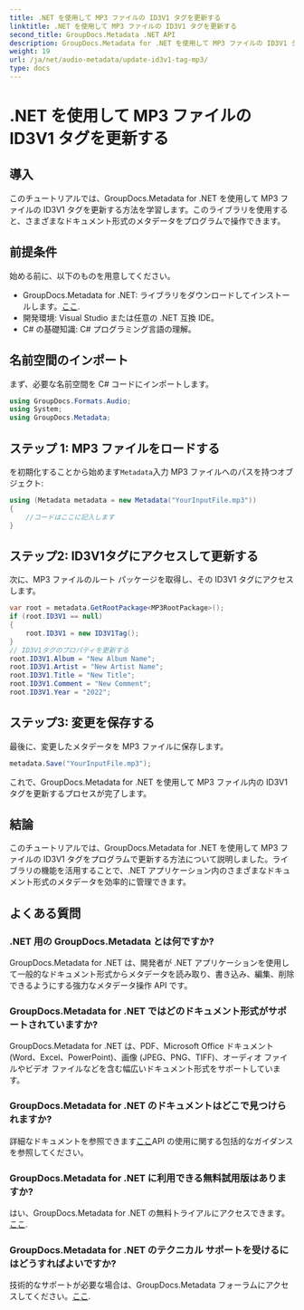 ```yaml
---
title: .NET を使用して MP3 ファイルの ID3V1 タグを更新する
linktitle: .NET を使用して MP3 ファイルの ID3V1 タグを更新する
second_title: GroupDocs.Metadata .NET API
description: GroupDocs.Metadata for .NET を使用して MP3 ファイルの ID3V1 タグを更新します。このチュートリアルに従って、.NET アプリケーションでメタデータを簡単に操作します。
weight: 19
url: /ja/net/audio-metadata/update-id3v1-tag-mp3/
type: docs
---
```

# .NET を使用して MP3 ファイルの ID3V1 タグを更新する

## 導入
このチュートリアルでは、GroupDocs.Metadata for .NET を使用して MP3 ファイルの ID3V1 タグを更新する方法を学習します。このライブラリを使用すると、さまざまなドキュメント形式のメタデータをプログラムで操作できます。
## 前提条件
始める前に、以下のものを用意してください。
- GroupDocs.Metadata for .NET: ライブラリをダウンロードしてインストールします。[ここ](https://releases.groupdocs.com/metadata/net/).
- 開発環境: Visual Studio または任意の .NET 互換 IDE。
- C# の基礎知識: C# プログラミング言語の理解。

## 名前空間のインポート
まず、必要な名前空間を C# コードにインポートします。
```csharp
using GroupDocs.Formats.Audio;
using System;
using GroupDocs.Metadata;
```
## ステップ 1: MP3 ファイルをロードする
を初期化することから始めます`Metadata`入力 MP3 ファイルへのパスを持つオブジェクト:
```csharp
using (Metadata metadata = new Metadata("YourInputFile.mp3"))
{
    //コードはここに記入します
}
```
## ステップ2: ID3V1タグにアクセスして更新する
次に、MP3 ファイルのルート パッケージを取得し、その ID3V1 タグにアクセスします。
```csharp
var root = metadata.GetRootPackage<MP3RootPackage>();
if (root.ID3V1 == null)
{
    root.ID3V1 = new ID3V1Tag();
}
// ID3V1タグのプロパティを更新する
root.ID3V1.Album = "New Album Name";
root.ID3V1.Artist = "New Artist Name";
root.ID3V1.Title = "New Title";
root.ID3V1.Comment = "New Comment";
root.ID3V1.Year = "2022";
```
## ステップ3: 変更を保存する
最後に、変更したメタデータを MP3 ファイルに保存します。
```csharp
metadata.Save("YourInputFile.mp3");
```
これで、GroupDocs.Metadata for .NET を使用して MP3 ファイル内の ID3V1 タグを更新するプロセスが完了します。

## 結論
このチュートリアルでは、GroupDocs.Metadata for .NET を使用して MP3 ファイルの ID3V1 タグをプログラムで更新する方法について説明しました。ライブラリの機能を活用することで、.NET アプリケーション内のさまざまなドキュメント形式のメタデータを効率的に管理できます。

## よくある質問
### .NET 用の GroupDocs.Metadata とは何ですか?
GroupDocs.Metadata for .NET は、開発者が .NET アプリケーションを使用して一般的なドキュメント形式からメタデータを読み取り、書き込み、編集、削除できるようにする強力なメタデータ操作 API です。
### GroupDocs.Metadata for .NET ではどのドキュメント形式がサポートされていますか?
GroupDocs.Metadata for .NET は、PDF、Microsoft Office ドキュメント (Word、Excel、PowerPoint)、画像 (JPEG、PNG、TIFF)、オーディオ ファイルやビデオ ファイルなどを含む幅広いドキュメント形式をサポートしています。
### GroupDocs.Metadata for .NET のドキュメントはどこで見つけられますか?
詳細なドキュメントを参照できます[ここ](https://tutorials.groupdocs.com/metadata/net/)API の使用に関する包括的なガイダンスを参照してください。
### GroupDocs.Metadata for .NET に利用できる無料試用版はありますか?
はい、GroupDocs.Metadata for .NET の無料トライアルにアクセスできます。[ここ](https://releases.groupdocs.com/).
### GroupDocs.Metadata for .NET のテクニカル サポートを受けるにはどうすればよいですか?
技術的なサポートが必要な場合は、GroupDocs.Metadata フォーラムにアクセスしてください。[ここ](https://forum.groupdocs.com/c/metadata/14).